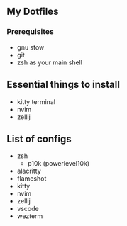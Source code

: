 ## My Dotfiles

### Prerequisites

- gnu stow
- git
- zsh as your main shell

## Essential things to install

- kitty terminal
- nvim
- zellij

## List of configs

- zsh
  - p10k (powerlevel10k)
- alacritty
- flameshot
- kitty
- nvim
- zellij
- vscode
- wezterm

